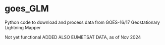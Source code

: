 # goes_GLM
Python code to download and process data from GOES-16/17 Geostationary Lightning Mapper

Not yet functional
ADDED ALSO EUMETSAT DATA, as of Nov 2024